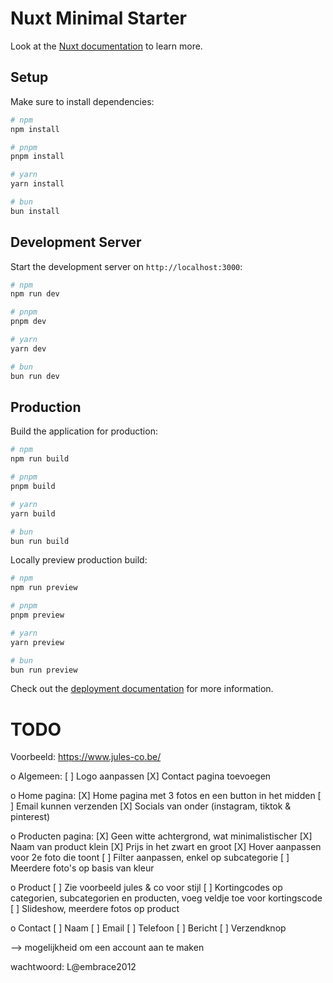 # Nuxt Minimal Starter

Look at the [Nuxt documentation](https://nuxt.com/docs/getting-started/introduction) to learn more.

## Setup

Make sure to install dependencies:

```bash
# npm
npm install

# pnpm
pnpm install

# yarn
yarn install

# bun
bun install
```

## Development Server

Start the development server on `http://localhost:3000`:

```bash
# npm
npm run dev

# pnpm
pnpm dev

# yarn
yarn dev

# bun
bun run dev
```

## Production

Build the application for production:

```bash
# npm
npm run build

# pnpm
pnpm build

# yarn
yarn build

# bun
bun run build
```

Locally preview production build:

```bash
# npm
npm run preview

# pnpm
pnpm preview

# yarn
yarn preview

# bun
bun run preview
```

Check out the [deployment documentation](https://nuxt.com/docs/getting-started/deployment) for more information.



# TODO

Voorbeeld: https://www.jules-co.be/

o Algemeen:
    [ ] Logo aanpassen
    [X] Contact pagina toevoegen

o Home pagina:
    [X] Home pagina met 3 fotos en een button in het midden
    [ ] Email kunnen verzenden
    [X] Socials van onder (instagram, tiktok & pinterest)

o Producten pagina: 
    [X] Geen witte achtergrond, wat minimalistischer
    [X] Naam van product klein
    [X] Prijs in het zwart en groot
    [X] Hover aanpassen voor 2e foto die toont
    [ ] Filter aanpassen, enkel op subcategorie
    [ ] Meerdere foto's op basis van kleur

o Product 
    [ ] Zie voorbeeld jules & co voor stijl
    [ ] Kortingcodes op categorien, subcategorien en producten, voeg veldje toe voor kortingscode
    [ ] Slideshow, meerdere fotos op product

o Contact
    [ ] Naam
    [ ] Email
    [ ] Telefoon
    [ ] Bericht
    [ ] Verzendknop


--> mogelijkheid om een account aan te maken

wachtwoord: L@embrace2012